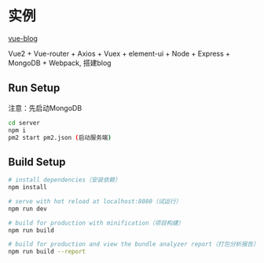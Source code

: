 # 实例

[vue-blog](https://github.com/hbbaly/vue-blog '我的github')

Vue2 + Vue-router + Axios + Vuex + element-ui + Node + Express + MongoDB + Webpack, 搭建blog

## Run Setup

注意：先启动MongoDB

``` bash
cd server
npm i
pm2 start pm2.json (启动服务端)
```

## Build Setup

``` bash
# install dependencies（安装依赖）
npm install

# serve with hot reload at localhost:8080（试运行）
npm run dev

# build for production with minification（项目构建）
npm run build

# build for production and view the bundle analyzer report（打包分析报告）
npm run build --report
```